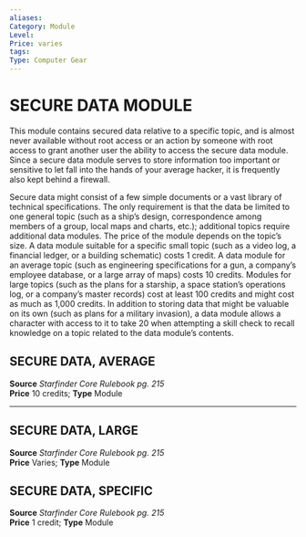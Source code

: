```yaml
---
aliases: 
Category: Module
Level: 
Price: varies
tags: 
Type: Computer Gear
---
```

# SECURE DATA MODULE

This module contains secured data relative to a specific topic, and is almost never available without root access or an action by someone with root access to grant another user the ability to access the secure data module. Since a secure data module serves to store information too important or sensitive to let fall into the hands of your average hacker, it is frequently also kept behind a firewall.

Secure data might consist of a few simple documents or a vast library of technical specifications. The only requirement is that the data be limited to one general topic (such as a ship’s design, correspondence among members of a group, local maps and charts, etc.); additional topics require additional data modules. The price of the module depends on the topic’s size. A data module suitable for a specific small topic (such as a video log, a financial ledger, or a building schematic) costs 1 credit. A data module for an average topic (such as engineering specifications for a gun, a company’s employee database, or a large array of maps) costs 10 credits. Modules for large topics (such as the plans for a starship, a space station’s operations log, or a company’s master records) cost at least 100 credits and might cost as much as 1,000 credits. In addition to storing data that might be valuable on its own (such as plans for a military invasion), a data module allows a character with access to it to take 20 when attempting a skill check to recall knowledge on a topic related to the data module’s contents.

##  SECURE DATA, AVERAGE

**Source** _Starfinder Core Rulebook pg. 215_  
**Price** 10 credits; **Type** Module

---

##  SECURE DATA, LARGE

**Source** _Starfinder Core Rulebook pg. 215_  
**Price** Varies; **Type** Module

##  SECURE DATA, SPECIFIC

**Source** _Starfinder Core Rulebook pg. 215_  
**Price** 1 credit; **Type** Module
